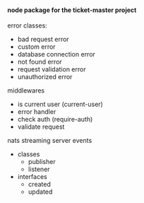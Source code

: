 #### node package for the ticket-master project

error classes:
  - bad request error
  - custom error
  - database connection error
  - not found error
  - request validation error
  - unauthorized error

middlewares
  - is current user (current-user)
  - error handler
  - check auth (require-auth)
  - validate request

nats streaming server events
  - classes
    - publisher
    - listener
  - interfaces
    - created
    - updated